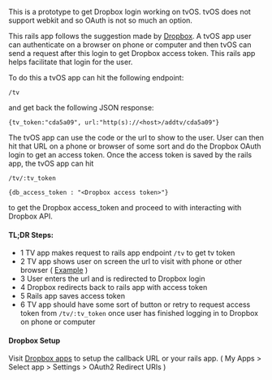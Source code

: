 This is a prototype to get Dropbox login working on tvOS.  tvOS does not support webkit and so OAuth is not so much an option.  

This rails app follows the suggestion made by [Dropbox](https://www.dropboxforum.com/hc/en-us/community/posts/204784269-Authentication-to-dropbox-on-tvOS). A tvOS app user can authenticate on a browser on phone or computer and then tvOS can send a request after this login to get Dropbox access token. This rails app helps facilitate that login for the user.

To do this a tvOS app can hit the following endpoint: 

`/tv`

and get back the following JSON response: 

`{tv_token:"cda5a09", url:"http(s)://<host>/addtv/cda5a09"}`


The tvOS app can use the code or the url to show to the user.  User can then hit that URL on a phone or browser of some sort and do the Dropbox OAuth login to get an access token.  Once the access token is saved by the rails app, the tvOS app can hit  

`/tv/:tv_token`  

`{db_access_token : "<Dropbox access token>"}`

to get the Dropbox access_token and proceed to with interacting with Dropbox API.


#### TL;DR Steps: ####

- 1 TV app makes request to rails app endpoint `/tv` to get tv token
- 2 TV app shows user on screen the url to visit with phone or other browser ( [Example](https://www.dropboxforum.com/hc/user_images/rxHsYVjTe_VSFwCzdMF6KQ.jpeg) )
- 3 User enters the url and is redirected to Dropbox login
- 4 Dropbox redirects back to rails app with access token
- 5 Rails app saves access token
- 6 TV app should have some sort of button or retry to request access token from `/tv/:tv_token` once user has finished logging in to Dropbox on phone or computer




#### Dropbox Setup ####
Visit [Dropbox apps](https://www.dropbox.com/developers/apps) to setup the callback URL or your rails app.
	( My Apps > Select app > Settings > OAuth2 Redirect URIs )
